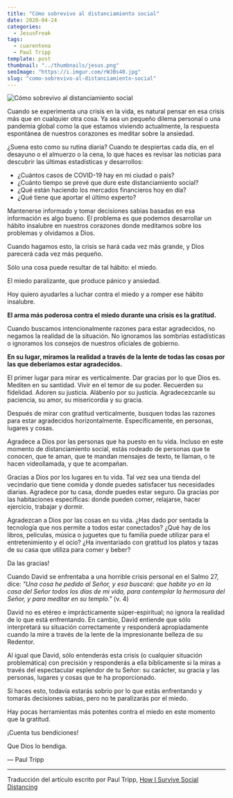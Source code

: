```yaml
---
title: "Cómo sobrevivo al distanciamiento social"
date: 2020-04-24
categories:
  - JesusFreak
tags:
  - cuarentena
  - Paul Tripp
template: post
thumbnail: "../thumbnails/jesus.png"
seoImage: "https://i.imgur.com/rWJBs40.jpg"
slug: "como-sobrevivo-al-distanciamiento-social"
---
```


![Cómo sobrevivo al distanciamiento social](https://i.imgur.com/rWJBs40.jpg)

Cuando se experimenta una crisis en la vida, es natural pensar en esa crisis más que en cualquier otra cosa. Ya sea un pequeño dilema personal o una pandemia global como la que estamos viviendo actualmente, la respuesta espontánea de nuestros corazones es meditar sobre la ansiedad.

¿Suena esto como su rutina diaria? Cuando te despiertas cada día, en el desayuno o el almuerzo o la cena, lo que haces es revisar las noticias para descubrir las últimas estadísticas y desarrollos:

- ¿Cuántos casos de COVID-19 hay en mi ciudad o país?
- ¿Cuánto tiempo se prevé que dure este distanciamiento social?
- ¿Qué están haciendo los mercados financieros hoy en día?
- ¿Qué tiene que aportar el último experto?

Mantenerse informado y tomar decisiones sabias basadas en esa información es algo bueno. El problema es que podemos desarrollar un hábito insalubre en nuestros corazones donde meditamos sobre los problemas y olvidamos a Dios.

Cuando hagamos esto, la crisis se hará cada vez más grande, y Dios parecerá cada vez más pequeño.

Sólo una cosa puede resultar de tal hábito: el miedo.

El miedo paralizante, que produce pánico y ansiedad.

Hoy quiero ayudarles a luchar contra el miedo y a romper ese hábito insalubre.

**El arma más poderosa contra el miedo durante una crisis es la gratitud.**

Cuando buscamos intencionalmente razones para estar agradecidos, no negamos la realidad de la situación. No ignoramos las sombrías estadísticas o ignoramos los consejos de nuestros oficiales de gobierno.

**En su lugar, miramos la realidad a través de la lente de todas las cosas por las que deberíamos estar agradecidos.**

El primer lugar para mirar es verticalmente. Dar gracias por lo que Dios es. Mediten en su santidad. Vivir en el temor de su poder. Recuerden su fidelidad. Adoren su justicia. Alábenlo por su justicia. Agradecezcanle su paciencia, su amor, su misericordia y su gracia.

Después de mirar con gratitud verticalmente, busquen todas las razones para estar agradecidos horizontalmente. Específicamente, en personas, lugares y cosas.

Agradece a Dios por las personas que ha puesto en tu vida. Incluso en este momento de distanciamiento social, estás rodeado de personas que te conocen, que te aman, que te mandan mensajes de texto, te llaman, o te hacen videollamada, y que te acompañan.

Gracias a Dios por los lugares en tu vida. Tal vez sea una tienda del vecindario que tiene comida y donde puedes satisfacer tus necesidades diarias. Agradece por tu casa, donde puedes estar seguro. Da gracias por las habitaciones específicas: donde pueden comer, relajarse, hacer ejercicio, trabajar y dormir.

Agradezcan a Dios por las cosas en su vida. ¿Has dado por sentada la tecnología que nos permite a todos estar conectados? ¿Qué hay de los libros, películas, música o juguetes que tu familia puede utilizar para el entretenimiento y el ocio? ¿Ha inventariado con gratitud los platos y tazas de su casa que utiliza para comer y beber?

Da las gracias!

Cuando David se enfrentaba a una horrible crisis personal en el Salmo 27, dice: _"Una cosa he pedido al Señor, y esa buscaré: que habite yo en la casa del Señor todos los días de mi vida, para contemplar la hermosura del Señor, y para meditar en su templo."_ (v. 4)

David no es etéreo e imprácticamente súper-espiritual; no ignora la realidad de lo que está enfrentando. En cambio, David entiende que sólo interpretará su situación correctamente y responderá apropiadamente cuando la mire a través de la lente de la impresionante belleza de su Redentor.

Al igual que David, sólo entenderás esta crisis (o cualquier situación problemática) con precisión y responderás a ella bíblicamente si la miras a través del espectacular esplendor de tu Señor: su carácter, su gracia y las personas, lugares y cosas que te ha proporcionado.

Si haces esto, todavía estarás sobrio por lo que estás enfrentando y tomarás decisiones sabias, pero no te paralizarás por el miedo.

Hay pocas herramientas más potentes contra el miedo en este momento que la gratitud.

¡Cuenta tus bendiciones!

Que Dios lo bendiga.

— Paul Tripp

---

Traducción del artículo escrito por Paul Tripp, [How I Survive Social Distancing](https://www.paultripp.com/wednesdays-word/posts/how-i-survive-social-distancing)

